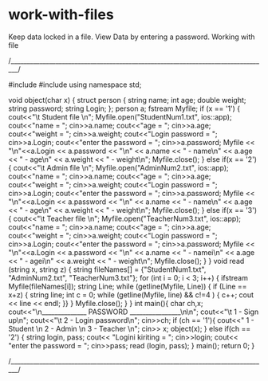 # work-with-files
Keep data locked in a file. View Data by entering a password. Working with file

/_________________________________________________________________________________/

#include <iostream>
#include <fstream>
using namespace std;

void object(char x) {
    struct person {
        string name;
        int age;
        double weight;
        string password;
        string Login;
    };
    person a;
    fstream Myfile;
    if (x == '1') {
        cout<<"\t Student file \n";
        Myfile.open("StudentNum1.txt", ios::app);
        cout<<"name = "; cin>>a.name;
        cout<<"age = "; cin>>a.age;
        cout<<"weight = "; cin>>a.weight;
        cout<<"Login password = "; cin>>a.Login;
        cout<<"enter the password = "; cin>>a.password;
        Myfile << "\n"<<a.Login << a.password << "\n"
            << a.name << " - name\n"
            << a.age << " - age\n"
            << a.weight << " - weight\n";
        Myfile.close();
    }
    else if(x == '2') {
        cout<<"\t Admin file \n";
        Myfile.open("AdminNum2.txt", ios::app);
        cout<<"name = "; cin>>a.name;
        cout<<"age = "; cin>>a.age;
        cout<<"weight = "; cin>>a.weight;
        cout<<"Login password = "; cin>>a.Login;
        cout<<"enter the password = "; cin>>a.password;
        Myfile << "\n"<<a.Login << a.password << "\n"
            << a.name << " - name\n"
            << a.age << " - age\n"
            << a.weight << " - weight\n";
        Myfile.close();
    }
    else if(x == '3') {
        cout<<"\t Teacher file \n";
        Myfile.open("TeacherNum3.txt", ios::app);
        cout<<"name = "; cin>>a.name;
        cout<<"age = "; cin>>a.age;
        cout<<"weight = "; cin>>a.weight;
        cout<<"Login password = "; cin>>a.Login;
        cout<<"enter the password = "; cin>>a.password;
        Myfile << "\n"<<a.Login << a.password << "\n"
            << a.name << " - namei\n"
            << a.age << " - agei\n"
            << a.weight << " - weight\n";
            Myfile.close();
    }
} void read (string x, string z) {
    string fileNames[] = {"StudentNum1.txt", "AdminNum2.txt", "TeacherNum3.txt"};
    for (int i = 0; i < 3; i++) {
     ifstream Myfile(fileNames[i]);
        string Line;
         while (getline(Myfile, Line)) {
            if (Line == x+z) {
                string line;
                int c = 0;
                while (getline(Myfile, line) && c!=4 ) {
                        c++;
                    cout << line << endl;
                }}
            }
         Myfile.close();
    }
}
int main(){
    char ch,x;
    cout<<"\n______________ PASSWORD ________________\n\n";
    cout<<"\t 1 - Sign up\n";
    cout<<"\t 2 - Login password\n";
    cin>>ch;
    if (ch == '1'){
        cout<<" 1 - Student \n 2 - Admin \n 3 - Teacher \n";
        cin>> x;
        object(x);
    } else if(ch == '2') {
        string login, pass;
        cout<< "Logini kiriting = "; cin>>login;
        cout<< "enter the password = "; cin>>pass;
        read (login, pass);
    } main();
    return 0;
}


/_________________________________________________________________________________/


